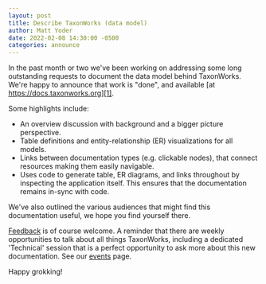 ```yaml
---
layout: post
title: Describe TaxonWorks (data model)
author: Matt Yoder
date: 2022-02-08 14:30:00 -0500
categories: announce 
---
```


In the past month or two we've been working on addressing some long outstanding requests to document the data model behind TaxonWorks.  We're happy to announce that work is "done", and available [at https://docs.taxonworks.org][1]. 

Some highlights include:

* An overview discussion with background and a bigger picture perspective.
* Table definitions and entity-relationship (ER) visualizations for all models. 
* Links between documentation types (e.g. clickable nodes), that connect resources making them easily navigable.
* Uses code to generate table, ER diagrams, and links throughout by inspecting the application itself. This ensures that the documentation remains in-sync with code.

We've also outlined the various audiences that might find this documentation useful, we hope you find yourself there.

[Feedback][2] is of course welcome. A reminder that there are weekly opportunities to talk about all things TaxonWorks, including a dedicated 'Technical' session that is a perfect opportunity to ask more about this new documentation. See our [events][3] page.

Happy grokking!

[1]: https://docs.taxonworks.org/develop/Data/
[2]: https://github.com/SpeciesFileGroup/taxonworks_doc/issues
[3]: https://speciesfilegroup.org/events.html

